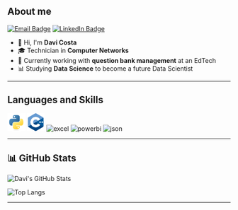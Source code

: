 ## About me

[![Email Badge](https://img.shields.io/badge/-Gmail-D14836?style=flat&logo=gmail&logoColor=white)](https://mail.google.com/mail/?view=cm&fs=1&to=dc1770832@gmail.com)
[![LinkedIn Badge](https://img.shields.io/badge/-LinkedIn-blue?style=flat&logo=linkedin&logoColor=white)](https://www.linkedin.com/in/davicostas/)

- 👋 Hi, I'm **Davi Costa**  
- 🎓 Technician in **Computer Networks**  
- 🏢 Currently working with **question bank management** at an EdTech  
- 📊 Studying **Data Science** to become a future Data Scientist  

---

## Languages and Skills

<p align="left">
  <!-- Python -->
  <img src="https://raw.githubusercontent.com/devicons/devicon/master/icons/python/python-original.svg" alt="python" width="40" height="40"/>
  
  <!-- C++ -->
  <img src="https://raw.githubusercontent.com/devicons/devicon/master/icons/cplusplus/cplusplus-original.svg" alt="cplusplus" width="40" height="40"/>
  
  <!-- Excel -->
  <img src="https://img.icons8.com/color/48/000000/microsoft-excel-2019--v1.png" alt="excel" width="40" height="40"/>
  
  <!-- Power BI -->
  <img src="https://img.icons8.com/color/48/000000/power-bi.png" alt="powerbi" width="40" height="40"/>
  
  <!-- JSON -->
  <img src="https://img.icons8.com/material-outlined/48/ffffff/json.png" alt="json" width="40" height="40"/>
</p>

---

<!-- Main stats -->
## 📊 GitHub Stats

![Davi's GitHub Stats](https://github-readme-stats.vercel.app/api?username=heyitsdavi&show_icons=true&theme=radical)

![Top Langs](https://github-readme-stats.vercel.app/api/top-langs/?username=heyitsdavi&layout=compact&theme=radical)

---
